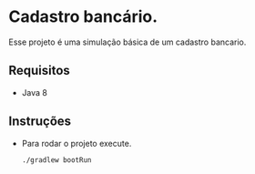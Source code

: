 # Cadastro bancário.

Esse projeto é uma simulação básica de um cadastro bancario.

## Requisitos
- Java 8

## Instruções
- Para rodar o projeto execute.
  ```
  ./gradlew bootRun
  ```